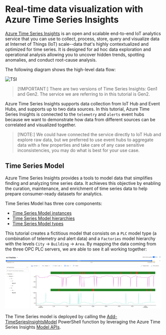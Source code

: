 # Real-time data visualization with Azure Time Series Insights

[Azure Time Series Insights](https://docs.microsoft.com/en-us/azure/time-series-insights/overview-what-is-tsi) is an open and scalable end-to-end IoT analytics service that you can use to collect, process, store, query and visualize data at Internet of Things (IoT) scale--data that's highly contextualized and optimized for time series. It is designed for ad hoc data exploration and operational analysis allowing you to uncover hidden trends, spotting anomalies, and conduct root-cause analysis.

The following diagram shows the high-level data flow:

![TSI](https://docs.microsoft.com/en-us/azure/time-series-insights/media/v2-update-overview/overview-two.png#lightbox)



> [!IMPORTANT:] There are two versions of Time Series Insights: Gen1 and Gen2. The service we are referring to in this tutorial is Gen2.



Azure Time Series Insights  supports data collection from IoT Hub and Event Hubs, and supports up to two data sources. In this tutorial, Azure Time Series Insights is connected to the `telemetry` and `alerts` event hubs because we want to demonstrate how data from different sources can be correlated and visualized together.



> [!NOTE:] We could have connected the service directly to IoT Hub and explore raw data, but we preferred to use event hubs to aggregate data with a few properties and take care of any case sensitive inconsistencies, you may do what is best for your use case.



## Time Series Model

Azure Time Series Insights provides a tools to model data that simplifies finding and analyzing time series data. It achieves this objective by enabling the curation, maintenance, and enrichment of time series data to help prepare consumer-ready datasets for analytics.

Time Series Model has three core components:

- [Time Series Model instances](https://docs.microsoft.com/en-us/azure/time-series-insights/concepts-model-overview#time-series-model-instances)
- [Time Series Model hierarchies](https://docs.microsoft.com/en-us/azure/time-series-insights/concepts-model-overview#time-series-model-hierarchies)
- [Time Series Model types](https://docs.microsoft.com/en-us/azure/time-series-insights/concepts-model-overview#time-series-model-types)



This tutorial creates a fictitious model that consists on a `PLC` model type (a combination of telemetry and alert data) and a  `Factories` model hierarchy with the levels `City` -> `Building` -> `Area`. By mapping the data coming from the three OPC PLC servers, we are able to see it all working together:

![TimeSeriesInsights](../Images/TimeSeriesInsightsView.PNG)



The Time Series model is deployed by calling the [Add-TimeSeriesInsightsModel](../Scripts/deploy.ps1#L365) PowerShell function by leveraging the Azure Time Series Insights [Model APIs](https://docs.microsoft.com/en-us/rest/api/time-series-insights/reference-model-apis).
